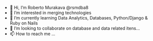 - 👋 Hi, I’m Roberto Murakava @rsmdba8
- 👀 I’m interested in merging technologies
- 🌱 I’m currently learning Data Analytics, Databases, Python/Django & Ruby on Nails
- 💞️ I’m looking to collaborate on database and data related itens...
- 📫 How to reach me ...

<!---
rsmdba8/rsmdba8 is a ✨ special ✨ repository because its `README.md` (this file) appears on your GitHub profile.
You can click the Preview link to take a look at your changes.
--->
